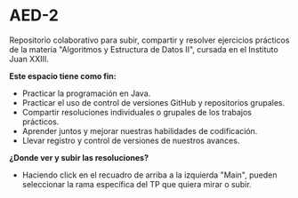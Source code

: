 # AED-2
Repositorio colaborativo para subir, compartir y resolver ejercicios prácticos de la materia "Algoritmos y Estructura de Datos II", cursada en el Instituto Juan XXIII.

**Este espacio tiene como fin:**

- Practicar la programación en Java.
- Practicar el uso de control de versiones GitHub y repositorios grupales.
- Compartir resoluciones individuales o grupales de los trabajos prácticos.
- Aprender juntos y mejorar nuestras habilidades de codificación.
- Llevar registro y control de versiones de nuestros avances.

**¿Donde ver y subir las resoluciones?**
- Haciendo click en el recuadro de arriba a la izquierda "Main", pueden seleccionar la rama específica del TP que quiera mirar o subir.
  
